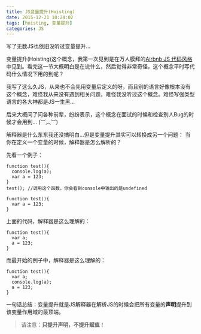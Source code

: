 ```yaml
---
title: JS变量提升(Hoisting)
date: 2015-12-21 10:24:02
tags: [hoisting, 变量提升]
categories: JS
---
```

写了无数JS也依旧没听过变量提升…

变量提升(Hoisting)这个概念，我第一次见到是在万人膜拜的[Airbnb JS 代码风格](https://github.com/airbnb/javascript)中见到。看完这一节大概明白是在说什么，然后觉得非常奇怪，这个概念平时写代码什么情况下用的到呢？

我写了这么久JS，从来也不会先用变量后定义的呀，而且别的语言好像根本没有这个概念，难怪我从来没有遇到相关问题，难怪我没听过这个概念。难怪写强类型语言的各大神都是JS一生黑…

后来大概问了问各种前辈，纷纷表示，这个概念在面试的时候和检查别人Bug的时候才会用到… (︶︿︶)

解释器是什么东东我还没搞明白…但是变量提升其实可以转换成另一个问题：
当你在定义一个变量的时候，解释器是怎么解析的？

先看一个例子：
```
function test(){
  console.log(a);
  var a = 123;
}
test(); //调用这个函数，你会看到console中输出的是undefined
```

```
function test(){
  var a = 123;
}
```
上面的代码，解释器是这么理解的：
```
function test(){
  var a; 
  a = 123;
}
```

而最开始的例子中，解释器是这么理解的：
```
function test(){
  var a;
  console.log(a);
  a = 123;
}
```

一句话总结：变量提升就是JS解释器在解析JS的时候会把所有变量的**声明**提升到该变量作用域的最顶端。
> 请注意：**只提升声明，不提升赋值**！